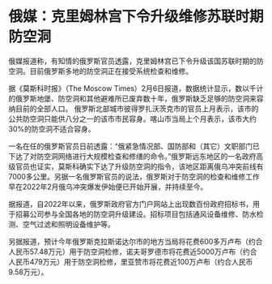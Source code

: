 # 俄媒：克里姆林宫下令升级维修苏联时期防空洞

俄媒报道称，有知情的俄罗斯官员透露，克里姆林宫已下令升级该国苏联时期的防空洞。目前俄罗斯多地的防空洞正在接受系统检查和维修。

据《莫斯科时报》（The Moscow
Times）2月6日报道，数据统计显示，数以千计的俄罗斯地堡、防空洞和其他避难所已废弃数十年，俄罗斯缺乏足够的防空洞来容纳目前的全部人口。
俄罗斯北部城市彼得罗扎沃茨克市的官员上月表示，该市的公共防空洞只能供八分之一的该市市民容身。喀山市当局上个月表示，该市大约30%的防空洞不适合容身。

一名在任的俄罗斯官员日前透露：“俄紧急情况部、国防部和（其它）文职部门已下达了对防空洞网络进行大规模检查和修缮的命令。”俄罗斯远东地区的一名政府高级官员也证实，莫斯科确实下达了升级防空洞的指令，该地区距离俄乌冲突前线有7000多公里。另据一名俄罗斯官员的说法，俄罗斯对于防空洞的检查和维修工作早在2022年2月俄乌冲突爆发伊始便已开始开展，并持续至今。

据报道，自2022年以来，俄罗斯政府官方门户网站上出现数百份政府招标书，用于招募公司参与全国各地的防空洞升级建设。招标项目包括通风设备维修、防水检测、空气过滤和照明设备维护等。

另据报道，预计今年俄罗斯克拉斯诺达尔市的地方当局将花费600多万卢布（约合人民币57.48万元）用于防空洞检修，诺夫哥罗德市将花费近5000万卢布（约合人民币479万元）用于防空洞检修，里亚赞市将花费近100万卢布（约合人民币9.58万元）。

